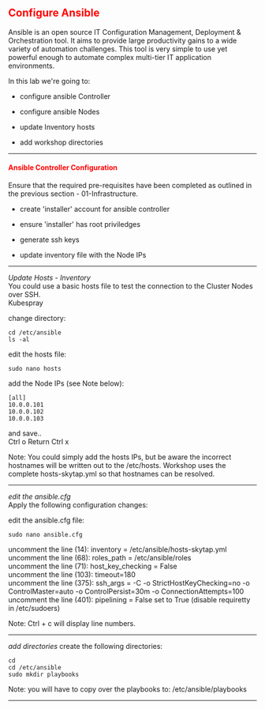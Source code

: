## <font color='red'>Configure Ansible</font>
Ansible is an open source IT Configuration Management, Deployment & Orchestration tool. It aims to provide large productivity gains to a wide variety of automation challenges. This tool is very simple to use yet powerful enough to automate complex multi-tier IT application environments. 

In this lab we're going to:
* configure ansible Controller
* configure ansible Nodes

* update Inventory hosts
* add workshop directories
---

#### <font color='red'>Ansible Controller Configuration</font>
Ensure that the required pre-requisites have been completed as outlined in the previous section - 01-Infrastructure.
* create 'installer' account for ansible controller
* ensure 'installer' has root priviledges

* generate ssh keys

* update inventory file with the Node IPs 

---

<em>Update Hosts - Inventory</em>  
You could use a basic hosts file to test the connection to the Cluster Nodes over SSH.  
Kubespray 


change directory:
```
cd /etc/ansible
ls -al
```
edit the hosts file:
```
sudo nano hosts
```
add the Node IPs (see Note below):
```
[all]
10.0.0.101
10.0.0.102
10.0.0.103
```
and save..  
Ctrl o
Return 
Ctrl x

Note: You could simply add the hosts IPs, but be aware the incorrect hostnames will be written out to the /etc/hosts.  Workshop uses the complete hosts-skytap.yml so that hostnames can be resolved.

---

<em>edit the ansible.cfg</em>  
Apply the following configuration changes:    

edit the ansible.cfg file:
```
sudo nano ansible.cfg
```
uncomment the line (14): inventory = /etc/ansible/hosts-skytap.yml  
uncomment the line (68): roles_path = /etc/ansible/roles  
uncomment the line (71): host_key_checking = False  
uncomment the line (103): timeout=180  
uncomment the line (375): ssh_args = -C -o StrictHostKeyChecking=no -o ControlMaster=auto -o ControlPersist=30m -o ConnectionAttempts=100  
uncomment the line (401): pipelining = False  set to True (disable requiretty in /etc/sudoers) 

Note: Ctrl + c will display line numbers.

---

<em>add directories</em>
create the following directories:
```
cd
cd /etc/ansible
sudo mkdir playbooks
```
Note: you will have to copy over the playbooks to: /etc/ansible/playbooks
            
---